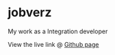 # jobverz
My work as a Integration developer

View the live link @ [Github page](https://ks716.github.io/jobverz/)
